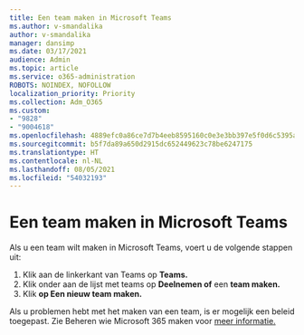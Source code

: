 ```yaml
---
title: Een team maken in Microsoft Teams
ms.author: v-smandalika
author: v-smandalika
manager: dansimp
ms.date: 03/17/2021
audience: Admin
ms.topic: article
ms.service: o365-administration
ROBOTS: NOINDEX, NOFOLLOW
localization_priority: Priority
ms.collection: Adm_O365
ms.custom:
- "9828"
- "9004618"
ms.openlocfilehash: 4889efc0a86ce7d7b4eeb8595160c0e3e3bb397e5f0d6c5395a54daece512465
ms.sourcegitcommit: b5f7da89a650d2915dc652449623c78be6247175
ms.translationtype: HT
ms.contentlocale: nl-NL
ms.lasthandoff: 08/05/2021
ms.locfileid: "54032193"
---
```

# <a name="create-a-team-in-microsoft-teams"></a>Een team maken in Microsoft Teams

Als u een team wilt maken in Microsoft Teams, voert u de volgende stappen uit:

1. Klik aan de linkerkant van Teams op **Teams.**
2. Klik onder aan de lijst met teams op **Deelnemen of** een **team maken.**
3. Klik **op Een nieuw team maken.**

Als u problemen hebt met het maken van een team, is er mogelijk een beleid toegepast. Zie Beheren wie Microsoft 365 maken voor [meer informatie.](https://docs.microsoft.com/microsoft-365/solutions/manage-creation-of-groups)